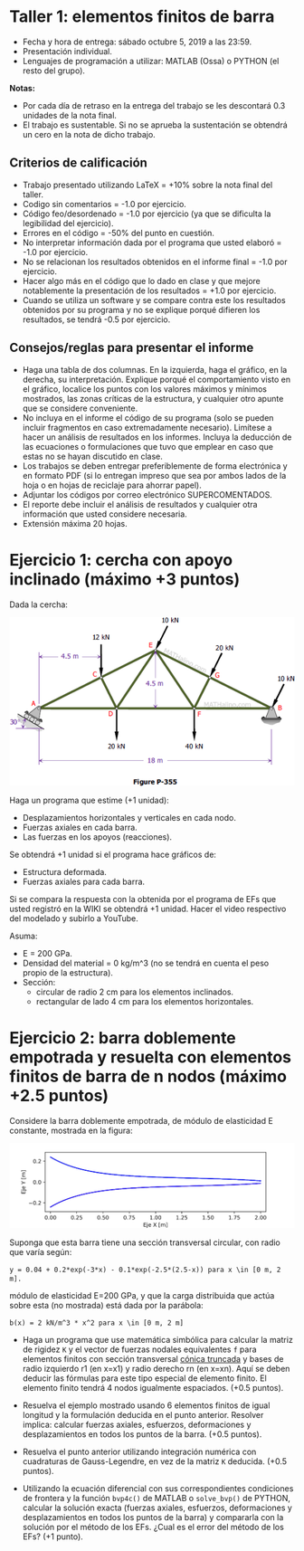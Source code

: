 # Taller 1: elementos finitos de barra

* Fecha y hora de entrega: sábado octubre 5, 2019 a las 23:59.
* Presentación individual.
* Lenguajes de programación a utilizar: MATLAB (Ossa) o PYTHON (el resto del grupo).

**Notas:** 
* Por cada día de retraso en la entrega del trabajo se les descontará 0.3 unidades de la nota final.
* El trabajo es sustentable. Si no se aprueba la sustentación se obtendrá un cero en la nota de dicho trabajo.

## Criterios de calificación
* Trabajo presentado utilizando LaTeX = +10% sobre la nota final del taller.
* Codigo sin comentarios = -1.0 por ejercicio.
* Código feo/desordenado = -1.0 por ejercicio (ya que se dificulta la legibilidad del ejercicio).
* Errores en el código = -50% del punto en cuestión.
* No interpretar información dada por el programa que usted elaboró = -1.0 por ejercicio.
* No se relacionan los resultados obtenidos en el informe final = -1.0 por ejercicio.
* Hacer algo más en el código que lo dado en clase y que mejore notablemente la presentación de los resultados = +1.0 por ejercicio.
* Cuando se utiliza un software y se compare contra este los resultados obtenidos por su programa y no se explique porqué difieren los resultados, se tendrá -0.5 por ejercicio.

## Consejos/reglas para presentar el informe
* Haga una tabla de dos columnas. En la izquierda, haga el gráfico, en la derecha, su interpretación. Explique porqué el comportamiento visto en el gráfico, localice los puntos con los valores máximos y mínimos mostrados, las zonas críticas de la estructura, y cualquier otro apunte que se considere conveniente.
* No incluya en el informe el código de su programa (solo se pueden incluir fragmentos en caso extremadamente necesario). Limítese a hacer un análisis de resultados en los informes. Incluya la deducción de las ecuaciones o formulaciones que tuvo que emplear en caso que estas no se hayan discutido en clase.
* Los trabajos se deben entregar preferiblemente de forma electrónica y en formato PDF (si lo entregan impreso que sea por ambos lados de la hoja o en hojas de reciclaje para ahorrar papel). 
* Adjuntar los códigos por correo electrónico SUPERCOMENTADOS. 
* El reporte debe incluir el análisis de resultados y cualquier otra información que usted considere necesaria.
* Extensión máxima 20 hojas.

# Ejercicio 1: cercha con apoyo inclinado (máximo +3 puntos)

Dada la cercha:

![cercha_apoyo_inclinado.gif](cercha_apoyo_inclinado.gif)

Haga un programa que estime (+1 unidad):
* Desplazamientos horizontales y verticales en cada nodo.
* Fuerzas axiales en cada barra.
* Las fuerzas en los apoyos (reacciones).

Se obtendrá +1 unidad si el programa hace gráficos de:
* Estructura deformada.
* Fuerzas axiales para cada barra.


Si se compara la respuesta con la obtenida por el programa de EFs que usted registró en la WIKI se obtendrá +1 unidad. Hacer el video respectivo del modelado  y subirlo a YouTube.

Asuma:
* E = 200 GPa.
* Densidad del material = 0 kg/m^3 (no se tendrá en cuenta el peso propio de la estructura).
* Sección:
  * circular de radio 2 cm para los elementos inclinados.
  * rectangular de lado 4 cm para los elementos horizontales.


# Ejercicio 2: barra doblemente empotrada y resuelta con elementos finitos de barra de n nodos (máximo +2.5 puntos)

Considere la barra doblemente empotrada, de módulo de elasticidad E constante, mostrada en la figura:

![barra_exponencial.svg](barra_exponencial.svg)

Suponga que esta barra tiene una sección transversal circular, con radio que varía según:

```
y = 0.04 + 0.2*exp(-3*x) - 0.1*exp(-2.5*(2.5-x)) para x \in [0 m, 2 m].
```

módulo de elasticidad E=200 GPa, y que la carga distribuida que actúa sobre esta (no mostrada) está dada por la parábola:

```
b(x) = 2 kN/m^3 * x^2 para x \in [0 m, 2 m]
```

* Haga un programa que use matemática simbólica para calcular la matriz de rigidez `K` y el vector de fuerzas nodales equivalentes `f` para elementos finitos con sección transversal [cónica truncada](http://es.wikipedia.org/wiki/Tronco_de_cono) y bases de radio izquierdo r1 (en x=x1) y radio derecho rn (en x=xn). Aquí se deben deducir las fórmulas para este tipo especial de elemento finito. El elemento finito tendrá 4 nodos igualmente espaciados. (+0.5 puntos).

* Resuelva el ejemplo mostrado usando 6 elementos finitos de igual longitud y la formulación deducida en el punto anterior. Resolver implica: calcular fuerzas axiales, esfuerzos, deformaciones y desplazamientos en todos los puntos de la barra. (+0.5 puntos).

* Resuelva el punto anterior utilizando integración numérica con cuadraturas de Gauss-Legendre, en vez de la matriz `K` deducida. (+0.5 puntos).

* Utilizando la ecuación diferencial con sus correspondientes condiciones de frontera y la función `bvp4c()` de MATLAB o `solve_bvp()` de PYTHON, calcular la solución exacta (fuerzas axiales, esfuerzos, deformaciones y desplazamientos en todos los puntos de la barra) y compararla con la solución por el método de los EFs. ¿Cual es el error del método de los EFs? (+1 punto).